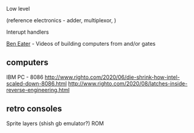 Low level

(reference electronics - adder, multiplexor, )

Interupt handlers

[Ben Eater](https://www.youtube.com/c/BenEater) - Videos of building computers from and/or gates


computers
---------

IBM PC - 8086
http://www.righto.com/2020/06/die-shrink-how-intel-scaled-down-8086.html
http://www.righto.com/2020/08/latches-inside-reverse-engineering.html


retro consoles
--------------

Sprite layers (shish gb emulator?)
ROM

